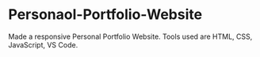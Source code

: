 # Personaol-Portfolio-Website
Made a responsive Personal Portfolio Website. Tools used are HTML, CSS, JavaScript, VS Code.
